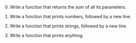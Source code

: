 0) Write a function that returns the sum of all its parameters.

1) Write a function that prints numbers, followed by a new line.

2) Write a function that prints strings, followed by a new line.

3) Write a function that prints anything.
